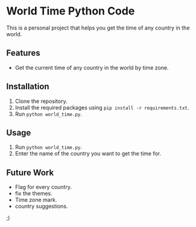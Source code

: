 
# World Time Python Code

This is a personal project that helps you get the time of any country in the world.

## Features

- Get the current time of any country in the world by time zone.



## Installation

1. Clone the repository.
2. Install the required packages using `pip install -r requirements.txt`.
3. Run `python world_time.py`.

## Usage

1. Run `python world_time.py`.
2. Enter the name of the country you want to get the time for.

## Future Work

- Flag for every country.
- fix the themes.
- Time zone mark.
- country suggestions.

 ;)

